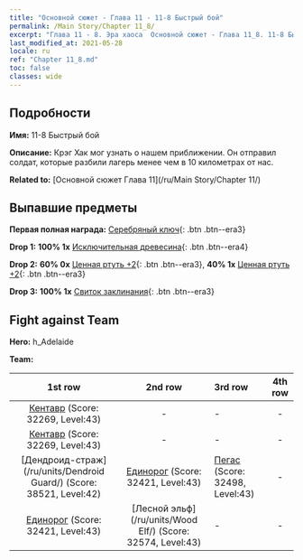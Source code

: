 ```yaml
---
title: "Основной сюжет - Глава 11 - 11-8 Быстрый бой"
permalink: /Main Story/Chapter 11_8/
excerpt: "Глава 11 - 8. Эра хаоса  Основной сюжет - Глава 11_8. 11-8 Быстрый бой"
last_modified_at: 2021-05-28
locale: ru
ref: "Chapter 11_8.md"
toc: false
classes: wide
---
```


## Подробности

 **Имя:** 11-8 Быстрый бой

 **Описание:** Крэг Хак мог узнать о нашем приближении. Он отправил солдат, которые разбили лагерь менее чем в 10 километрах от нас.

 **Related to:** [Основной сюжет Глава 11](/ru/Main Story/Chapter 11/)

## Выпавшие предметы

 **Первая полная награда:** [Серебряный ключ](/ItemsRU/con_693/){: .btn .btn--era3}

 **Drop 1:** **100% 1x** [Исключительная древесина](/ItemsRU/mat_34/){: .btn .btn--era4}

 **Drop 2:** **60% 0x** [Ценная ртуть +2](/ItemsRU/mat_28/){: .btn .btn--era3}, **40% 1x** [Ценная ртуть +2](/ItemsRU/mat_28/){: .btn .btn--era3}

 **Drop 3:** **100% 1x** [Свиток заклинания](/ItemsRU/con_694/){: .btn .btn--era3}


## Fight against Team
 **Hero:** h_Adelaide

 **Team:**


  | 1st row | 2nd row | 3rd row | 4th row |
  |:----:|:----:|:----|:----:|
  | [Кентавр](/ru/units/Centaur/) (Score: 32269, Level:43)  | - | - | - |
  | [Кентавр](/ru/units/Centaur/) (Score: 32269, Level:43)  | - | - | - |
  | [Дендроид-страж](/ru/units/Dendroid Guard/) (Score: 38521, Level:42)  | [Единорог](/ru/units/Unicorn/) (Score: 32421, Level:43)  | [Пегас](/ru/units/Pegasus/) (Score: 32498, Level:43)  | - |
  | [Единорог](/ru/units/Unicorn/) (Score: 32421, Level:43)  | [Лесной эльф](/ru/units/Wood Elf/) (Score: 32574, Level:43)  | - | - |


